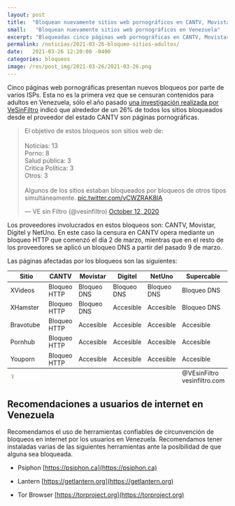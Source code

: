 ```yaml
---
layout: post
title:  "Bloquean nuevamente sitios web pornográficos en CANTV, Movistar, Digitel y NetUno'"
small:   "Bloquean nuevamente sitios web pornográficos en Venezuela"
excerpt: "Bloqueadas cinco páginas web pornográficas en CANTV, Movistar, Digitel y NetUno"
permalink: /noticias/2021-03-26-bloqueo-sitios-adultos/
date:   2021-03-26 12:20:00 -0400
categories: bloqueos
image: /res/post_img/2021-03-26/2021-03-26.png
---
```



Cinco páginas web pornográficas presentan nuevos bloqueos por parte de varios ISPs. Esta no es la primera vez que se censuran contenidos para adultos en Venezuela, sólo el año pasado [una investigación realizada por VeSinFiltro](https://vesinfiltro.com/noticias/2020-10-12-30_nuevos_bloqueos_cantv/) indicó que alrededor de un 26% de todos los sitios bloqueados desde el proveedor del estado CANTV son páginas pornográficas.

<blockquote class="twitter-tweet" data-conversation="none" data-theme="light"><p lang="es" dir="ltr">El objetivo de estos bloqueos son sitios web de:<br><br>Noticias: 13<br>Porno: 8<br>Salud pública: 3<br>Critica Política: 3<br>Otros: 3<br><br>Algunos de los sitios estaban bloqueados por bloqueos de otros tipos simultáneamente. <a href="https://t.co/vCWZRAK8IA">pic.twitter.com/vCWZRAK8IA</a></p>&mdash; VE sin Filtro (@vesinfiltro) <a href="https://twitter.com/vesinfiltro/status/1315765218077814784?ref_src=twsrc%5Etfw">October 12, 2020</a></blockquote> <script async src="https://platform.twitter.com/widgets.js" charset="utf-8"></script>

Los proveedores involucrados en estos bloqueos son: CANTV, Movistar, Digitel y NetUno. En este caso la censura en CANTV opera mediante un bloqueo HTTP que comenzó el día 2 de marzo, mientras que en el resto de los proveedores se aplicó un bloqueo DNS a partir del pasado 9 de marzo.

Las páginas afectadas por los bloqueos son las siguientes:




  <table class="blocklist">
    <thead>
      <tr>
        <th>Sitio</th>
        <th>CANTV</th>
        <th>Movistar</th>
        <th>Digitel</th>
        <th>NetUno</th>
        <th>Supercable</th>
      </tr>
    </thead>
    <tbody>
      <tr>
        <td>XVideos</td>
        <td class="block">Bloqueo HTTP</td>
        <td class="block">Bloqueo DNS</td>
        <td class="block">Bloqueo DNS</td>
        <td class="block">Bloqueo DNS</td>
        <td class="block">Bloqueo DNS</td>
      </tr>
      <tr>
        <td>XHamster</td>
        <td class="block">Bloqueo HTTP</td>
        <td class="block">Bloqueo DNS</td>
        <td class="accesible">Accesible</td>
        <td class="accesible">Accesible</td>
        <td class="block">Bloqueo DNS</td>
      </tr>
      <tr>
        <td>Bravotube</td>
        <td class="block">Bloqueo HTTP</td>
        <td class="accesible">Accesible</td>
        <td class="accesible">Accesible</td>
        <td class="accesible">Accesible</td>
        <td class="accesible">Accesible</td>
      </tr>
      <tr>
        <td>Pornhub</td>
        <td class="block">Bloqueo HTTP</td>
        <td class="accesible">Accesible</td>
        <td class="accesible">Accesible</td>
        <td class="accesible">Accesible</td>
        <td class="accesible">Accesible</td>
      </tr>
      <tr>
        <td>Youporn</td>
        <td class="block">Bloqueo HTTP</td>
        <td class="accesible">Accesible</td>
        <td class="accesible">Accesible</td>
        <td class="accesible">Accesible</td>
        <td class="accesible">Accesible</td>
      </tr>
    </tbody>
  <tfoot>
      <tr>
        <td>
            <img src="/res/VeSinFiltro-long.svg" />
        </td>
        <td></td>
        <td></td>
        <td></td>
        <td></td>
        <td class="social">
          @VEsinFiltro<br>
          vesinfiltro.com
        </td>
      </tr>
    </tfoot>
  </table>

## Recomendaciones a usuarios de internet en Venezuela

Recomendamos el uso de herramientas confiables de circunvención de
bloqueos en internet por los usuarios en Venezuela. Recomendamos tener instaladas varias de las
siguientes herramientas ante la posibilidad de que alguna sea bloqueada.

-   Psiphon [https://psiphon.ca](https://psiphon.ca)

-   Lantern [https://getlantern.org](https://getlantern.org)

-   Tor Browser [https://torproject.org](https://torproject.org)
